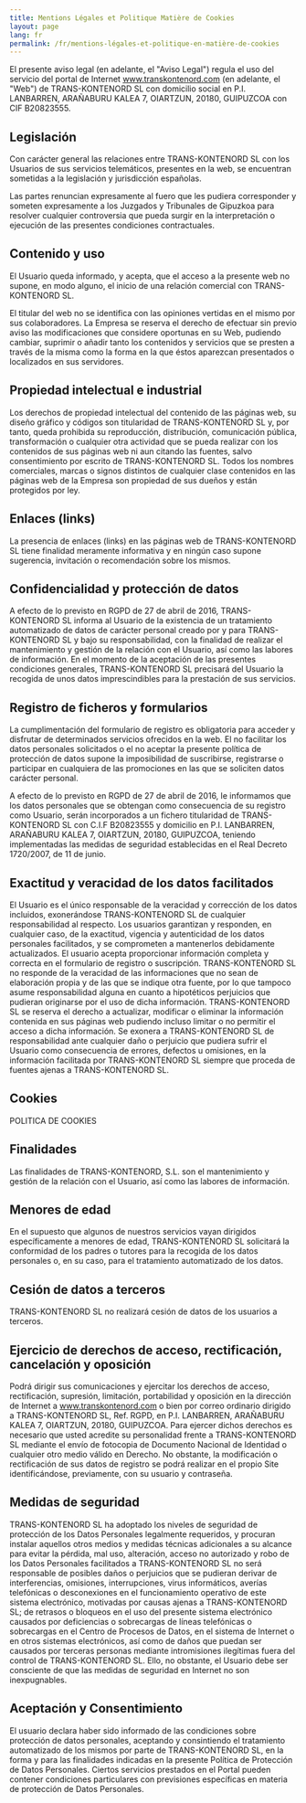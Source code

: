 ```yaml
---
title: Mentions Légales et Politique Matière de Cookies
layout: page
lang: fr
permalink: /fr/mentions-légales-et-politique-en-matière-de-cookies
---
```


El presente aviso legal (en adelante, el "Aviso Legal") regula el uso del servicio del portal de Internet www.transkontenord.com (en adelante, el "Web") de TRANS-KONTENORD SL con domicilio social en P.I. LANBARREN, ARAÑABURU KALEA 7, OIARTZUN, 20180, GUIPUZCOA con CIF B20823555.

## Legislación

Con carácter general las relaciones entre TRANS-KONTENORD SL con los Usuarios de sus servicios telemáticos, presentes en la web, se encuentran sometidas a la legislación y jurisdicción españolas.

Las partes renuncian expresamente al fuero que les pudiera corresponder y someten expresamente a los Juzgados y Tribunales de Gipuzkoa para resolver cualquier controversia que pueda surgir en la interpretación o ejecución de las presentes condiciones contractuales.

## Contenido y uso

El Usuario queda informado, y acepta, que el acceso a la presente web no supone, en modo alguno, el inicio de una relación comercial con TRANS-KONTENORD SL.

El titular del web no se identifica con las opiniones vertidas en el mismo por sus colaboradores. La Empresa se reserva el derecho de efectuar sin previo aviso las modificaciones que considere oportunas en su Web, pudiendo cambiar, suprimir o añadir tanto los contenidos y servicios que se presten a través de la misma como la forma en la que éstos aparezcan presentados o localizados en sus servidores.

## Propiedad intelectual e industrial

Los derechos de propiedad intelectual del contenido de las páginas web, su diseño gráfico y códigos son titularidad de TRANS-KONTENORD SL y, por tanto, queda prohibida su reproducción, distribución, comunicación pública, transformación o cualquier otra actividad que se pueda realizar con los contenidos de sus páginas web ni aun citando las fuentes, salvo consentimiento por escrito de TRANS-KONTENORD SL. Todos los nombres comerciales, marcas o signos distintos de cualquier clase contenidos en las páginas web de la Empresa son propiedad de sus dueños y están protegidos por ley.

## Enlaces (links)

La presencia de enlaces (links) en las páginas web de TRANS-KONTENORD SL tiene finalidad meramente informativa y en ningún caso supone sugerencia, invitación o recomendación sobre los mismos.

## Confidencialidad y protección de datos

A efecto de lo previsto en RGPD de 27 de abril de 2016, TRANS-KONTENORD SL informa al Usuario de la existencia de un tratamiento automatizado de datos de carácter personal creado por y para TRANS-KONTENORD SL y bajo su responsabilidad, con la finalidad de realizar el mantenimiento y gestión de la relación con el Usuario, así como las labores de información. En el momento de la aceptación de las presentes condiciones generales, TRANS-KONTENORD SL precisará del Usuario la recogida de unos datos imprescindibles para la prestación de sus servicios.

## Registro de ficheros y formularios

La cumplimentación del formulario de registro es obligatoria para acceder y disfrutar de determinados servicios ofrecidos en la web. El no facilitar los datos personales solicitados o el no aceptar la presente política de protección de datos supone la imposibilidad de suscribirse, registrarse o participar en cualquiera de las promociones en las que se soliciten datos carácter personal.

A efecto de lo previsto en RGPD de 27 de abril de 2016, le informamos que los datos personales que se obtengan como consecuencia de su registro como Usuario, serán incorporados a un fichero titularidad de TRANS-KONTENORD SL con C.I.F B20823555 y domicilio en P.I. LANBARREN, ARAÑABURU KALEA 7, OIARTZUN, 20180, GUIPUZCOA, teniendo implementadas las medidas de seguridad establecidas en el Real Decreto 1720/2007, de 11 de junio.

## Exactitud y veracidad de los datos facilitados

El Usuario es el único responsable de la veracidad y corrección de los datos incluidos, exonerándose TRANS-KONTENORD SL de cualquier responsabilidad al respecto. Los usuarios garantizan y responden, en cualquier caso, de la exactitud, vigencia y autenticidad de los datos personales facilitados, y se comprometen a mantenerlos debidamente actualizados. El usuario acepta proporcionar información completa y correcta en el formulario de registro o suscripción. TRANS-KONTENORD SL no responde de la veracidad de las informaciones que no sean de elaboración propia y de las que se indique otra fuente, por lo que tampoco asume responsabilidad alguna en cuanto a hipotéticos perjuicios que pudieran originarse por el uso de dicha información.  TRANS-KONTENORD SL se reserva el derecho a actualizar, modificar o eliminar la información contenida en sus páginas web pudiendo incluso limitar o no permitir el acceso a dicha información. Se exonera a TRANS-KONTENORD SL de responsabilidad ante cualquier daño o perjuicio que pudiera sufrir el Usuario como consecuencia de errores, defectos u omisiones, en la información facilitada por TRANS-KONTENORD SL siempre que proceda de fuentes ajenas a TRANS-KONTENORD SL.

## Cookies

POLITICA DE COOKIES

## Finalidades

Las finalidades de TRANS-KONTENORD, S.L. son el mantenimiento y gestión de la relación con el Usuario, así como las labores de información.

## Menores de edad

En el supuesto que algunos de nuestros servicios vayan dirigidos específicamente a menores de edad, TRANS-KONTENORD SL solicitará la conformidad de los padres o tutores para la recogida de los datos personales o, en su caso, para el tratamiento automatizado de los datos.

## Cesión de datos a terceros

TRANS-KONTENORD SL no realizará cesión de datos de los usuarios a terceros.

## Ejercicio de derechos de acceso, rectificación, cancelación y oposición

Podrá dirigir sus comunicaciones y ejercitar los derechos de acceso, rectificación, supresión, limitación, portabilidad y oposición en la dirección de Internet a www.transkontenord.com o bien por correo ordinario dirigido a TRANS-KONTENORD SL, Ref. RGPD, en P.I. LANBARREN, ARAÑABURU KALEA 7, OIARTZUN, 20180, GUIPUZCOA. Para ejercer dichos derechos es necesario que usted acredite su personalidad frente a TRANS-KONTENORD SL mediante el envío de fotocopia de Documento Nacional de Identidad o cualquier otro medio válido en Derecho. No obstante, la modificación o rectificación de sus datos de registro se podrá realizar en el propio Site identificándose, previamente, con su usuario y contraseña.

## Medidas de seguridad

TRANS-KONTENORD SL   ha adoptado los niveles de seguridad de protección de los Datos Personales legalmente requeridos, y procuran instalar aquellos otros medios y medidas técnicas adicionales a su alcance para evitar la pérdida, mal uso, alteración, acceso no autorizado y robo de los Datos Personales facilitados a TRANS-KONTENORD SL no será responsable de posibles daños o perjuicios que se pudieran derivar de interferencias, omisiones, interrupciones, virus informáticos, averías telefónicas o desconexiones en el funcionamiento operativo de este sistema electrónico, motivadas por causas ajenas a TRANS-KONTENORD SL; de retrasos o bloqueos en el uso del presente sistema electrónico causados por deficiencias o sobrecargas de líneas telefónicas o sobrecargas en el Centro de Procesos de Datos, en el sistema de Internet o en otros sistemas electrónicos, así como de daños que puedan ser causados por terceras personas mediante intromisiones ilegítimas fuera del control de TRANS-KONTENORD SL. Ello, no obstante, el Usuario debe ser consciente de que las medidas de seguridad en Internet no son inexpugnables.

## Aceptación y Consentimiento

El usuario declara haber sido informado de las condiciones sobre protección de datos personales, aceptando y consintiendo el tratamiento automatizado de los mismos por parte de TRANS-KONTENORD SL, en la forma y para las finalidades indicadas en la presente Política de Protección de Datos Personales. Ciertos servicios prestados en el Portal pueden contener condiciones particulares con previsiones específicas en materia de protección de Datos Personales.
